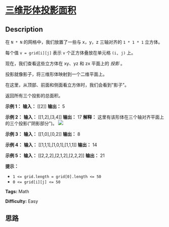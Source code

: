 # [三维形体投影面积][title]

## Description

在 `N * N` 的网格中，我们放置了一些与 x，y，z 三轴对齐的 `1 * 1 * 1` 立方体。

每个值 `v = grid[i][j]` 表示 `v` 个正方体叠放在单元格 `(i, j)` 上。

现在，我们查看这些立方体在 xy、yz 和 zx 平面上的 _投影_ 。

投影就像影子，将三维形体映射到一个二维平面上。

在这里，从顶部、前面和侧面看立方体时，我们会看到"影子"。

返回所有三个投影的总面积。



**示例 1：**
            **输入：** [[2]]    **输出：** 5    

**示例 2：**
            **输入：** [[1,2],[3,4]]    **输出：** 17    **解释：**    这里有该形体在三个轴对齐平面上的三个投影("阴影部分")。    ![](https://s3-lc-upload.s3.amazonaws.com/uploads/2018/08/02/shadow.png)    

**示例 3：**
            **输入：** [[1,0],[0,2]]    **输出：** 8    

**示例 4：**
            **输入：** [[1,1,1],[1,0,1],[1,1,1]]    **输出：** 14    

**示例 5：**
            **输入：** [[2,2,2],[2,1,2],[2,2,2]]    **输出：** 21    



**提示：**

  * `1 <= grid.length = grid[0].length <= 50`
  * `0 <= grid[i][j] <= 50`


**Tags:** Math

**Difficulty:** Easy

## 思路

[title]: https://leetcode-cn.com/problems/projection-area-of-3d-shapes
